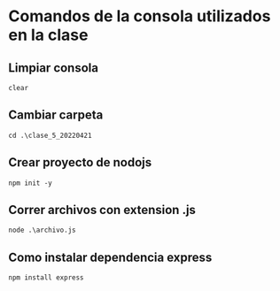 # Comandos de la consola utilizados en la clase

## Limpiar consola
```clear```

## Cambiar carpeta
```cd .\clase_5_20220421```

## Crear proyecto de nodojs
```npm init -y```


## Correr archivos con extension .js
```node .\archivo.js```

## Como instalar dependencia express
```npm install express```

